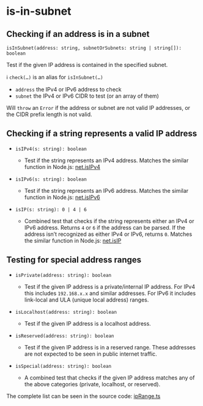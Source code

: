 # is-in-subnet

## Checking if an address is in a subnet

`isInSubnet(address: string, subnetOrSubnets: string | string[]): boolean`

Test if the given IP address is contained in the specified subnet.

ℹ️ `check(…)` is an alias for `isInSubnet(…)`

* `address` the IPv4 or IPv6 address to check
* `subnet` the IPv4 or IPv6 CIDR to test (or an array of them)

Will `throw` an `Error` if the address or subnet are not valid IP addresses, or the CIDR prefix length is not valid.

## Checking if a string represents a valid IP address

* `isIPv4(s: string): boolean`
    * Test if the string represents an IPv4 address. Matches the similar function in Node.js: [net.isIPv4](https://nodejs.org/api/net.html#net_net_isipv4_input)

* `isIPv6(s: string): boolean`
    * Test if the string represents an IPv6 address. Matches the similar function in Node.js: [net.isIPv6](https://nodejs.org/api/net.html#net_net_isipv6_input)

* `isIP(s: string): 0 | 4 | 6`
    * Combined test that checks if the string represents either an IPv4 or IPv6 address. Returns `4` or `6` if the address can be parsed. If the address isn’t recognized as either IPv4 or IPv6, returns `0`.  Matches the similar function in Node.js: [net.isIP](https://nodejs.org/api/net.html#net_net_isip_input)
 
## Testing for special address ranges

* `isPrivate(address: string): boolean`
    * Test if the given IP address is a private/internal IP address. For IPv4 this includes `192.168.x.x` and similar addresses. For IPv6 it includes link-local and ULA (unique local address) ranges.

* `isLocalhost(address: string): boolean`
    * Test if the given IP address is a localhost address.

* `isReserved(address: string): boolean`
    * Test if the given IP address is in a reserved range. These addresses are not expected to be seen in public internet traffic.

* `isSpecial(address: string): boolean`
    * A combined test that checks if the given IP address matches any of the above categories (private, localhost, or reserved).

The complete list can be seen in the source code: [ipRange.ts](../src/ipRange.ts)
